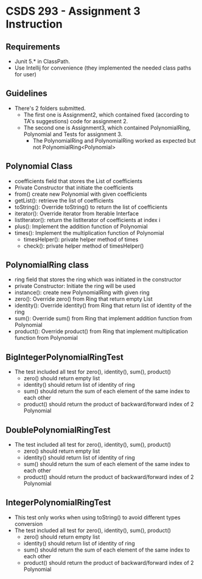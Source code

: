 # CSDS 293 - Assignment 3 Instruction

## Requirements
* Junit 5.* in ClassPath.
* Use Intellij for convenience (they implemented the needed class paths for user)

## Guidelines
* There's 2 folders submitted. 
  * The first one is Assignment2, which contained fixed (according to TA's suggestions) code for assignment 2.
  * The second one is Assignment3, which contained PolynomialRing, Polynomial and Tests for assignment 3.
    * The PolynomialRing<BigInteger> and PolynomialRing<Double> worked as expected but not PolynomialRing<Polynomial<Integer>>

## Polynomial Class
* coefficients field that stores the List<T> of coefficients
* Private Constructor that initiate the coefficients
* from() create new Polynomial with given coefficients
* getList(): retrieve the list of coefficients
* toString(): Override toString() to return the list of coefficients
* iterator(): Override iterator from Iterable Interface
* listIterator(): return the listIterator of coefficients at index i
* plus(): Implement the addition function of Polynomial
* times(): Implement the multiplication function of Polynomial
  * timesHelper(): private helper method of times
  * check(): private helper method of timesHelper()

## PolynomialRing class
* ring field that stores the ring which was initiated in the constructor
* private Constructor: Initiate the ring will be used
* instance(): create new PolynomialRing with given ring
* zero(): Override zero() from Ring that return empty List
* identity(): Override identity() from Ring that return list of identity of the ring
* sum(): Override sum() from Ring that implement addition function from Polynomial
* product(): Override product() from Ring that implement multiplication function from Polynomial

## BigIntegerPolynomialRingTest
* The test included all test for zero(), identity(), sum(), product()
  * zero() should return empty list
  * identity() should return list of identity of ring
  * sum() should return the sum of each element of the same index to each other
  * product() should return the product of backward/forward index of 2 Polynomial

## DoublePolynomialRingTest
* The test included all test for zero(), identity(), sum(), product()
  * zero() should return empty list
  * identity() should return list of identity of ring
  * sum() should return the sum of each element of the same index to each other
  * product() should return the product of backward/forward index of 2 Polynomial

## IntegerPolynomialRingTest
* This test only works when using toString() to avoid different types conversion
* The test included all test for zero(), identity(), sum(), product()
  * zero() should return empty list
  * identity() should return list of identity of ring
  * sum() should return the sum of each element of the same index to each other
  * product() should return the product of backward/forward index of 2 Polynomial
